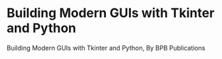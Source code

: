 # Building Modern GUIs with Tkinter and Python
 Building Modern GUIs with Tkinter and Python, By BPB Publications
